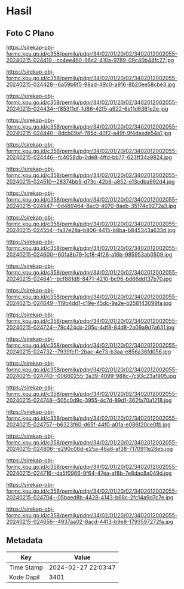 # Hasil

## Foto C Plano

https://sirekap-obj-formc.kpu.go.id/c358/pemilu/pdpr/34/02/01/20/02/3402012002055-20240215-024419--cc4ee460-96c2-410a-9789-09c40b44fc27.jpg

https://sirekap-obj-formc.kpu.go.id/c358/pemilu/pdpr/34/02/01/20/02/3402012002055-20240215-024428--6a59b6f5-98ad-49c0-a916-8b20ee58cbe3.jpg

https://sirekap-obj-formc.kpu.go.id/c358/pemilu/pdpr/34/02/01/20/02/3402012002055-20240215-024434--f85311df-1d86-42f5-a922-6e11d6361e2e.jpg

https://sirekap-obj-formc.kpu.go.id/c358/pemilu/pdpr/34/02/01/20/02/3402012002055-20240215-024440--8dcb09af-785d-40f2-a49f-9f4daede54a1.jpg

https://sirekap-obj-formc.kpu.go.id/c358/pemilu/pdpr/34/02/01/20/02/3402012002055-20240215-024446--fc4058db-0de8-4ffd-bb77-623ff34a9924.jpg

https://sirekap-obj-formc.kpu.go.id/c358/pemilu/pdpr/34/02/01/20/02/3402012002055-20240215-024510--28374bb5-d73c-42b6-a852-e13cdba992d4.jpg

https://sirekap-obj-formc.kpu.go.id/c358/pemilu/pdpr/34/02/01/20/02/3402012002055-20240215-024547--0d469464-8ac0-4070-8aeb-35174e9272a3.jpg

https://sirekap-obj-formc.kpu.go.id/c358/pemilu/pdpr/34/02/01/20/02/3402012002055-20240215-024554--fa37e28a-b806-4415-b8ba-b845343a633d.jpg

https://sirekap-obj-formc.kpu.go.id/c358/pemilu/pdpr/34/02/01/20/02/3402012002055-20240215-024600--601a8b79-1cf8-4f26-a16b-985953ab0509.jpg

https://sirekap-obj-formc.kpu.go.id/c358/pemilu/pdpr/34/02/01/20/02/3402012002055-20240215-024641--bcf881d8-8471-4210-be96-bd66dd137b70.jpg

https://sirekap-obj-formc.kpu.go.id/c358/pemilu/pdpr/34/02/01/20/02/3402012002055-20240215-024649--119b4dd1-c19e-45dc-9a2e-b258143099fa.jpg

https://sirekap-obj-formc.kpu.go.id/c358/pemilu/pdpr/34/02/01/20/02/3402012002055-20240215-024724--79c424cb-205c-4df8-84d8-2a09a9d7a631.jpg

https://sirekap-obj-formc.kpu.go.id/c358/pemilu/pdpr/34/02/01/20/02/3402012002055-20240215-024732--7939fcf1-2bac-4e73-b3aa-e856a36fd056.jpg

https://sirekap-obj-formc.kpu.go.id/c358/pemilu/pdpr/34/02/01/20/02/3402012002055-20240215-024740--00660255-3a39-4099-988c-7c93c23af905.jpg

https://sirekap-obj-formc.kpu.go.id/c358/pemilu/pdpr/34/02/01/20/02/3402012002055-20240215-024748--505c0d9c-3955-4c7d-89d1-362fa70a1218.jpg

https://sirekap-obj-formc.kpu.go.id/c358/pemilu/pdpr/34/02/01/20/02/3402012002055-20240215-024757--b6323f60-d65f-44f0-a01a-e086f20ce0fb.jpg

https://sirekap-obj-formc.kpu.go.id/c358/pemilu/pdpr/34/02/01/20/02/3402012002055-20240215-024806--e290c08d-e25a-46a6-af38-7170911e28eb.jpg

https://sirekap-obj-formc.kpu.go.id/c358/pemilu/pdpr/34/02/01/20/02/3402012002055-20240215-024716--da5f0966-9f64-47ea-af8b-7e8dac8a049d.jpg

https://sirekap-obj-formc.kpu.go.id/c358/pemilu/pdpr/34/02/01/20/02/3402012002055-20240215-024704--05baed8b-4428-4143-b68c-2fc14a9d7c7e.jpg

https://sirekap-obj-formc.kpu.go.id/c358/pemilu/pdpr/34/02/01/20/02/3402012002055-20240215-024656--4937aa02-8acd-4413-b9e8-1793597272fa.jpg


## Metadata

| Key        | Value               |
| ---------- | ------------------- |
| Time Stamp | 2024-02-27 22:03:47 |
| Kode Dapil | 3401                |



